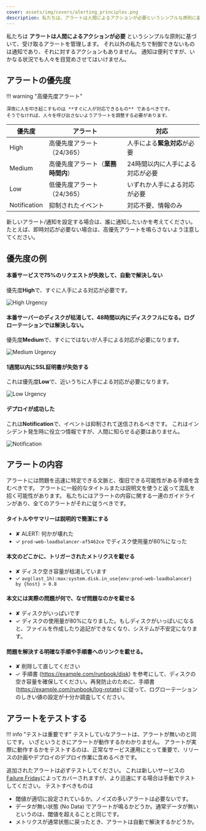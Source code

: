 ```yaml
---
cover: assets/img/covers/alerting_principles.png
description: 私たちは、アラートは人間によるアクションが必要というシンプルな原則に基づいて、アラートを管理します。それ以外の私たちで制禦できないものは通知であり、それに対するアクションもできません。通知は便利ですが、いかなる状況でも人々を目覚めさせてはいけません。
---
```


私たちは **アラートは人間によるアクションが必要** というシンプルな原則に基づいて、受け取るアラートを管理します。
それ以外の私たちで制御できないものは通知であり、それに対するアクションもありません。
通知は便利ですが、いかなる状況でも人々を目覚めさせてはいけません。


## アラートの優先度

!!! warning "高優先度アラート"

    深夜に人を叩き起こすものは **すぐに人が対応できるもの** であるべきです。
    そうでなければ、人々を呼び出さないようアラートを調整する必要があります。

| 優先度       | アラート                           | 対応                             |
| ------------ | ---------------------------------- | -------------------------------- |
| High         | 高優先度アラート（24/365）         | 人手による**緊急対応**が必要     |
| Medium       | 高優先度アラート（**業務時間内**） | 24時間以内に人手による対応が必要 |
| Low          | 低優先度アラート（24/365）         | いずれか人手による対応が必要     |
| Notification | 抑制されたイベント                 | 対応不要、情報のみ               |

新しいアラート/通知を設定する場合は、誰に通知したいかを考えてください。
たとえば、即時対応が必要ない場合は、高優先アラートを鳴らさないよう注意してください。

## 優先度の例

#### 本番サービスで75%のリクエストが失敗して、自動で解決しない

優先度**High**で、すぐに人手による対応が必要です。

![High Urgency](../assets/img/screenshots/high_urgency.png)

#### 本番サーバーのディスクが枯渇して、48時間以内にディスクフルになる。ログローテーションでは解決しない。

優先度**Medium**で、すぐにではないが人手による対応が必要になります。

![Medium Urgency](../assets/img/screenshots/high_business_hours.png)

#### 1週間以内にSSL証明書が失効する

これは優先度**Low**で、近いうちに人手による対応が必要になります。

![Low Urgency](../assets/img/screenshots/low_urgency.png)

#### デプロイが成功した

これは**Notification**で、イベントは抑制されて送信されるべきです。
これはインシデント発生時に役立つ情報ですが、人間に知らせる必要はありません。

![Notification](../assets/img/screenshots/suppressed.png)

## アラートの内容

アラートには問題を迅速に特定できる文脈と、復旧できる可能性がある手順を含むべきです。
アラートに一般的なタイトルまたは説明文を使うと返って混乱を招く可能性があります。
私たちにはアラートの内容に関する一連のガイドラインがあり、全てのアラートがそれに従うべきです。

#### タイトルやサマリーは説明的で簡潔にする
  * <span class="bad">&#x2718;</span> ALERT: 何かが壊れた
  * <span class="good">&#x2713;</span> `prod-web-loadbalancer-af5462ce` でディスク使用量が80%になった

#### 本文のどこかに、トリガーされたメトリクスを載せる
  * <span class="bad">&#x2718;</span> ディスク空き容量が枯渇しています
  * <span class="good">&#x2713;</span> `avg(last_1h):max:system.disk.in_use{env:prod-web-loadbalancer} by {host} > 0.8`

#### 本文には実際の問題が何で、なぜ問題なのかを載せる
  * <span class="bad">&#x2718;</span> ディスクがいっぱいです
  * <span class="good">&#x2713;</span> ディスクの使用量が80%になりました。もしディスクがいっぱいになると、ファイルを作成したり追記ができなくなり、システムが不安定になります。

#### 問題を解決する明確な手順や手順書へのリンクを載せる。
  * <span class="bad">&#x2718;</span> 削除して直してください
  * <span class="good">&#x2713;</span> 手順書 (https://example.com/runbook/disk) を参考にして、ディスクの空き容量を確保してください。再発防止のために、手順書 (https://example.com/runbook/log-rotate) に従って、ログローテーションのしきい値の設定が十分か調査してください。

## アラートをテストする


!!! info "テストは重要です"
    テストしていなアラートは、アラートが無いのと同じです。
    いざというときにアラートが動作するかわかりません。
    アラートが実際に動作するかをテストするのは、正常なサービス運用にとって重要で、リリースの計画やデプロイのデプロイ作業に含めるべきです。

追加されたアラートは必ずテストしてください。
これは新しいサービスの[Failure Friday](https://www.pagerduty.com/blog/failure-friday-at-pagerduty/)によってカバーされますが、より迅速にする場合は手動でテストしてください。
テストすべきものは

* 閾値が適切に設定されているか。ノイズの多いアラートは必要ないです。
* データが無い状態 (No Data) でアラートが鳴るかどうか。通常データが無いというのは、閾値を超えることと同じです。
* メトリクスが通常状態に戻ったとき、アラートは自動で解決するかどうか。
